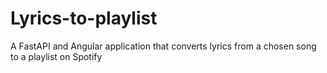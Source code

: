 # Lyrics-to-playlist
A FastAPI and Angular application that converts lyrics from a chosen song to a playlist on Spotify
